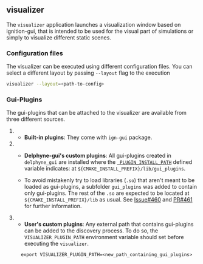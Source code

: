 ## visualizer

The `visualizer` application launches a visualization window based on ignition-gui,
 that is intended to be used for the visual part of simulations or simply to visualize different static scenes.

### Configuration files

The visualizer can be executed using different configuration files.
You can select a different layout by passing `--layout` flag to the execution
```sh
visualizer --layout=<path-to-config>
```



### Gui-Plugins

The gui-plugins that can be attached to the visualizer are available from three different sources.
1. - **Built-in plugins**: They come with `ign-gui` package.

2. - **Delphyne-gui's custom plugins**: All gui-plugins created in `delphyne_gui` are installed where the [` PLUGIN_INSTALL_PATH`](https://github.com/maliput/delphyne_gui/blob/main/cmake/config.hh.in) defined variable indicates: at `${CMAKE_INSTALL_PREFIX}/lib/gui_plugins`.

    - To avoid mistakenly try to load libraries (`.so`) that aren't meant to be loaded as gui-plugins, a subfolder `gui_plugins` was added to contain only gui-plugins. The rest of the `.so` are expected to be located at `${CMAKE_INSTALL_PREFIX}/lib` as usual. See [Issue#460](https://github.com/maliput/delphyne_gui/issue/460) and [PR#461](https://github.com/maliput/delphyne_gui/pull/461) for further information.

3. - **User's custom plugins**: Any external path that contains gui-plugins can be added to the discovery process. To do so, the `VISUALIZER_PLUGIN_PATH` environment variable should set before executing the `visualizer`.
    ```
      export VISUALIZER_PLUGIN_PATH=<new_path_containing_gui_plugins>
    ```
